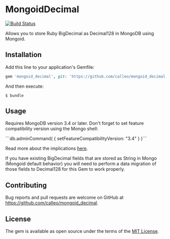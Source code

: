 # MongoidDecimal

[![Build Status](https://travis-ci.org/calleo/mongoid_decimal.svg?branch=master)](https://travis-ci.org/calleo/mongoid_decimal)

Allows you to store Ruby BigDecimal as Decimal128 in MongoDB using Mongoid.

## Installation

Add this line to your application's Gemfile:

```ruby
gem 'mongoid_decimal', git: 'https://github.com/calleo/mongoid_decimal'
```

And then execute:

    $ bundle

## Usage

Requires MongoDB version 3.4 or later. Don't forget to set feature compatibility version using the Mongo shell:

´´´db.adminCommand( { setFeatureCompatibilityVersion: "3.4" } )´´´

Read more about the implications [here](https://docs.mongodb.com/manual/reference/command/setFeatureCompatibilityVersion/#setfeaturecompatibilityversion-features). 

If you have existing BigDecimal fields that are stored as String in Mongo (Mongoid default behavior) you will need to perform a data migration of those fields to Decimal128 for this Gem to work properly.

## Contributing

Bug reports and pull requests are welcome on GitHub at https://github.com/calleo/mongoid_decimal.

## License

The gem is available as open source under the terms of the [MIT License](http://opensource.org/licenses/MIT).


